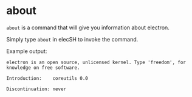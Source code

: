 # about
```about``` is a command that will give you information about electron. 

Simply type ```about``` in elecSH to invoke the command.

Example output:
```
electron is an open source, unlicensed kernel. Type 'freedom', for knowledge on free software.
```
```
Introduction:    coreutils 0.0

Discontinuation: never
```
